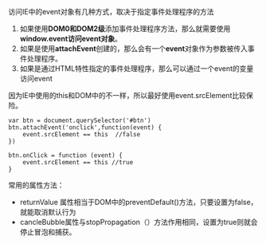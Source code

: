 访问IE中的event对象有几种方式，取决于指定事件处理程序的方法

1. 如果使用**DOM0和DOM2级**添加事件处理程序方法，那么就需要使用**window.event访问event对象**。
2. 如果是使用**attachEvent**创建的，那么会有一个**event**对象作为参数被传入事件处理程序。
3. 如果是通过HTML特性指定的事件处理程序，那么可以通过一个event的变量访问event

因为IE中使用的this和DOM中的不一样，所以最好使用event.srcElement比较保险。

```
var btn = document.querySelector('#btn')
btn.attachEvent('onclick',function(event) {
    event.srcElement == this  //false
})

btn.onClick = function (event) {
    event.srcElement == this //true
}
```

常用的属性方法：

* returnValue 属性相当于DOM中的preventDefault\(\)方法，只要设置为false，就能取消默认行为
* cancleBubble属性与stopPropagation（）方法作用相同，设置为true则就会停止冒泡和捕获。



